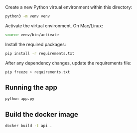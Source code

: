 Create a new Python virtual environment within this directory:

```bash
python3 -m venv venv
```

Activate the virtual environment. On Mac/Linux:

```bash
source venv/bin/activate
``````

Install the required packages:

```bash
pip install -r requirements.txt
```

After any dependency changes, update the requirements file:

```bash
pip freeze > requirements.txt
```

## Running the app

```bash
python app.py
```

## Build the docker image

```bash
docker build -t api .
```

